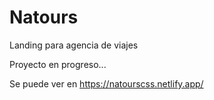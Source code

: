# Natours
Landing para agencia de viajes

Proyecto en progreso...

Se puede ver en https://natourscss.netlify.app/


